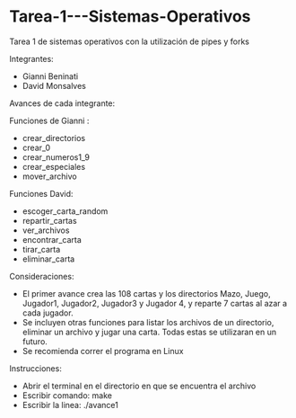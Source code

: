# Tarea-1---Sistemas-Operativos
Tarea 1 de sistemas operativos con la utilización de pipes y forks

Integrantes:
- Gianni Beninati
- David Monsalves

Avances de cada integrante:

Funciones de Gianni :
- crear_directorios
- crear_0
- crear_numeros1_9
- crear_especiales
- mover_archivo

Funciones David:
- escoger_carta_random
- repartir_cartas
- ver_archivos
- encontrar_carta
- tirar_carta
- eliminar_carta

Consideraciones:
- El primer avance crea las 108 cartas y los directorios Mazo, Juego, Jugador1, Jugador2, Jugador3 y Jugador 4, y reparte 7 cartas al azar a cada jugador.
- Se incluyen otras funciones para listar los archivos de un directorio, eliminar un archivo y jugar una carta. Todas estas se utilizaran en un futuro.
- Se recomienda correr el programa en Linux

Instrucciones:
- Abrir el terminal en el directorio en que se encuentra el archivo
- Escribir comando: make
- Escribir la linea: ./avance1
